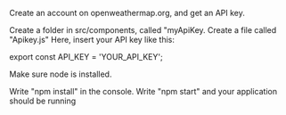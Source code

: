 Create an account on openweathermap.org, and get an API key.

Create a folder in src/components, called "myApiKey. Create a file called "Apikey.js"
Here, insert your API key like this: 

export const API_KEY = 'YOUR_API_KEY';

Make sure node is installed.

Write "npm install" in the console.
Write "npm start" and your application should be running